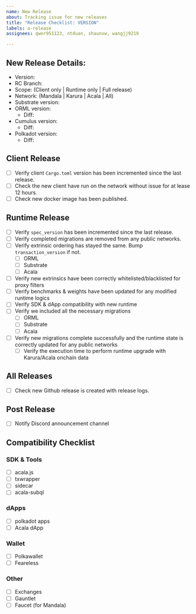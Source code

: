 ```yaml
---
name: New Release
about: Tracking issue for new releases
title: "Release Checklist: VERSION"
labels: a-release
assignees: qwer951123, ntduan, shaunxw, wangjj9219

---
```


## New Release Details:

- Version:
- RC Branch:
- Scope: (Client only | Runtime only | Full release)
- Network: (Mandala | Karura | Acala | All)
- Substrate version:
- ORML version:
  - Diff:
- Cumulus version:
  - Diff:
- Polkadot version:
  - Diff:

## Client Release

- [ ] Verify client `Cargo.toml` version has been incremented since the last release.
- [ ] Check the new client have run on the network without issue for at lease 12 hours.
- [ ] Check new docker image has been published.

## Runtime Release

- [ ] Verify `spec_version` has been incremented since the last release.
- [ ] Verify completed migrations are removed from any public networks.
- [ ] Verify extrinsic ordering has stayed the same. Bump `transaction_version` if not.
  - [ ] ORML
  - [ ] Substrate
  - [ ] Acala
- [ ] Verify new extrinsics have been correctly whitelisted/blacklisted for proxy filters
- [ ] Verify benchmarks & weights have been updated for any modified runtime logics
- [ ] Verify SDK & dApp compatibility with new runtime
- [ ] Verify we included all the necessary migrations
  - [ ] ORML
  - [ ] Substrate
  - [ ] Acala
- [ ] Verify new migrations complete successfully and the runtime state is correctly updated for any public networks
  - [ ] Verify the execution time to perform runtime upgrade with Karura/Acala onchain data

## All Releases

- [ ] Check new Github release is created with release logs.

## Post Release

- [ ] Notify Discord announcement channel

## Compatibility Checklist

### SDK & Tools

- [ ] acala.js
- [ ] txwrapper
- [ ] sidecar
- [ ] acala-subql

### dApps

- [ ] polkadot apps
- [ ] Acala dApp

### Wallet

- [ ] Polkawallet
- [ ] Feareless

### Other

- [ ] Exchanges
- [ ] Gauntlet
- [ ] Faucet (for Mandala)
